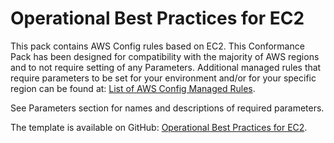 # Operational Best Practices for EC2<a name="operational-best-practices-for-EC2"></a>

 This pack contains AWS Config rules based on EC2\. This Conformance Pack has been designed for compatibility with the majority of AWS regions and to not require setting of any Parameters\. Additional managed rules that require parameters to be set for your environment and/or for your specific region can be found at: [List of AWS Config Managed Rules](https://docs.aws.amazon.com/config/latest/developerguide/managed-rules-by-aws-config.html)\. 

 See Parameters section for names and descriptions of required parameters\. 

The template is available on GitHub: [Operational Best Practices for EC2](https://github.com/awslabs/aws-config-rules/blob/master/aws-config-conformance-packs/Operational-Best-Practices-for-EC2.yaml)\.